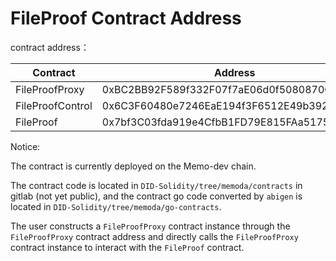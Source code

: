 # FileProof Contract Address

contract address：

| Contract             |               Address                         |
| -------------------- | --- |
| FileProofProxy       |   0xBC2BB92F589f332F07f7aE06d0f5080870CE0467  |
| FileProofControl     |   0x6C3F60480e7246EaE194f3F6512E49b392B76D7c  |
| FileProof            |   0x7bf3C03fda919e4CfbB1FD79E815FAa51755720d  |

Notice:

The contract is currently deployed on the Memo-dev chain.

The contract code is located in `DID-Solidity/tree/memoda/contracts` in gitlab (not yet public), and the contract go code converted by `abigen` is located in `DID-Solidity/tree/memoda/go-contracts`.

The user constructs a `FileProofProxy` contract instance through the `FileProofProxy` contract address and directly calls the `FileProofProxy` contract instance to interact with the `FileProof` contract.
